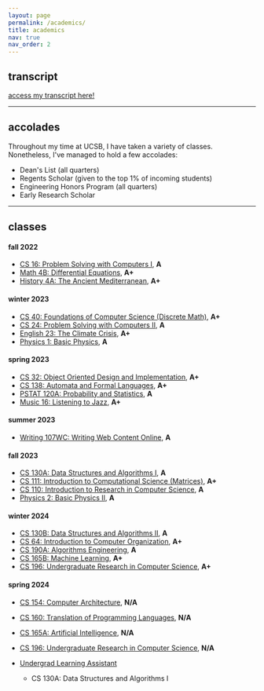 ```yaml
---
layout: page
permalink: /academics/
title: academics
nav: true
nav_order: 2
---
```

## transcript
[access my transcript here!](/assets/pdf/wcorcoran-transcript-3.28.pdf)

---

## accolades
Throughout my time at UCSB, I have taken a variety of classes. Nonetheless, I've managed to hold a few accolades:
- Dean's List (all quarters)
- Regents Scholar (given to the top 1% of incoming students)
- Engineering Honors Program (all quarters)
- Early Research Scholar

---

## classes
#### **fall 2022**
- [CS 16: Problem Solving with Computers I](https://ucsb-cs16.github.io/), **A**
- [Math 4B: Differential Equations](https://www.math.ucsb.edu/sites/default/files/sitefiles/undergraduate/Outlines/MATH%204B%20Outline.pdf), **A+**
- [History 4A: The Ancient Mediterranean](https://www.history.ucsb.edu/course/the-ancient-mediterranean/), **A+**

#### **winter 2023**
- [CS 40: Foundations of Computer Science (Discrete Math)](https://sites.cs.ucsb.edu/~cappello/240Z/), **A+**
- [CS 24: Problem Solving with Computers II](https://ucsb-cs24.github.io/), **A**
- [English 23: The Climate Crisis](https://hiltner.english.ucsb.edu/index.php/syllabus/), **A+**
- [Physics 1: Basic Physics](https://my.sa.ucsb.edu/catalog/Current/CollegesDepartments/ls-intro/phys.aspx?DeptTab=Courses), **A**

#### **spring 2023**
- [CS 32: Object Oriented Design and Implementation](https://ucsb-cs32.github.io/), **A+**
- [CS 138: Automata and Formal Languages](https://cs.ucsb.edu/education/courses/course-descriptions/automata-and-formal-languages), **A+**
- [PSTAT 120A: Probability and Statistics](https://pstat120a.github.io/), **A**
- [Music 16: Listening to Jazz](https://my.sa.ucsb.edu/catalog/Current/collegesdepartments/ls-intro/music.aspx?DeptTab=Courses), **A+**

#### **summer 2023**
- [Writing 107WC: Writing Web Content Online](https://my.sa.ucsb.edu/catalog/current/CollegesDepartments/ls-intro/writ.aspx?DeptTab=Courses), **A**

#### **fall 2023**
- [CS 130A: Data Structures and Algorithms I](https://sites.cs.ucsb.edu/~vigoda/130A-Fall23/index.html), **A**
- [CS 111: Introduction to Computational Science (Matrices)](https://ucsb-cs111.github.io/), **A+**
- [CS 110: Introduction to Research in Computer Science](https://ersp.cs.ucsb.edu/), **A**
- [Physics 2: Basic Physics II](https://my.sa.ucsb.edu/catalog/Current/CollegesDepartments/ls-intro/phys.aspx?DeptTab=Courses), **A**

#### **winter 2024**
- [CS 130B: Data Structures and Algorithms II](https://sites.cs.ucsb.edu/~vigoda/130B-Winter24/index.html), **A**
- [CS 64: Introduction to Computer Organization](https://cs.ucsb.edu/education/courses/course-descriptions/computer-organization-and-logic-design), **A+**
- [CS 190A: Algorithms Engineering](https://cs.ucsb.edu/index.php/education/courses/special-topics-seminars/special-topics-course/cmpsc-190a-algorithms-engineering-0), **A**
- [CS 165B: Machine Learning](https://sites.cs.ucsb.edu/~xyan/classes/CS165B-2023spring/syllabus.html), **A+**
- [CS 196: Undergraduate Research in Computer Science](https://cs.ucsb.edu/education/courses/course-descriptions/undergraduate-research), **A+**

#### **spring 2024**
- [CS 154: Computer Architecture](https://cs.ucsb.edu/education/courses/course-descriptions/computer-architecture), **N/A**
- [CS 160: Translation of Programming Languages](https://sites.cs.ucsb.edu/~bultan/courses/160/), **N/A**
- [CS 165A: Artificial Intelligence](https://sites.cs.ucsb.edu/~yuxiangw/classes/AICourse-2023Spring/), **N/A**
- [CS 196: Undergraduate Research in Computer Science](https://cs.ucsb.edu/education/courses/course-descriptions/undergraduate-research), **N/A**

- [Undergrad Learning Assistant](https://cs.ucsb.edu/education/undergraduate/learning-assistant-program)
  - CS 130A: Data Structures and Algorithms I
  
